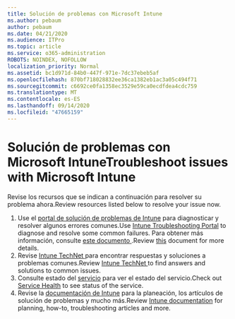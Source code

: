```yaml
---
title: Solución de problemas con Microsoft Intune
ms.author: pebaum
author: pebaum
ms.date: 04/21/2020
ms.audience: ITPro
ms.topic: article
ms.service: o365-administration
ROBOTS: NOINDEX, NOFOLLOW
localization_priority: Normal
ms.assetid: bc1d971d-84b0-447f-971e-7dc37ebeb5af
ms.openlocfilehash: 870bf718028832ee36ca1382eb1ac3a05c494f71
ms.sourcegitcommit: c6692ce0fa1358ec3529e59ca0ecdfdea4cdc759
ms.translationtype: MT
ms.contentlocale: es-ES
ms.lasthandoff: 09/14/2020
ms.locfileid: "47665159"
---
```

# <a name="troubleshoot-issues-with-microsoft-intune"></a><span data-ttu-id="40a15-102">Solución de problemas con Microsoft Intune</span><span class="sxs-lookup"><span data-stu-id="40a15-102">Troubleshoot issues with Microsoft Intune</span></span>

<span data-ttu-id="40a15-103">Revise los recursos que se indican a continuación para resolver su problema ahora.</span><span class="sxs-lookup"><span data-stu-id="40a15-103">Review resources listed below to resolve your issue now.</span></span>
  
1. <span data-ttu-id="40a15-104">Use el [portal de solución de problemas de Intune](https://devicemanagement.microsoft.com/#blade/Microsoft_Intune_DeviceSettings/TroubleshootBlade) para diagnosticar y resolver algunos errores comunes.</span><span class="sxs-lookup"><span data-stu-id="40a15-104">Use [Intune Troubleshooting Portal](https://devicemanagement.microsoft.com/#blade/Microsoft_Intune_DeviceSettings/TroubleshootBlade) to diagnose and resolve some common failures.</span></span> <span data-ttu-id="40a15-105">Para obtener más información, consulte [este documento ](https://docs.microsoft.com/intune/help-desk-operators).</span><span class="sxs-lookup"><span data-stu-id="40a15-105">Review [this](https://docs.microsoft.com/intune/help-desk-operators) document for more details.</span></span>  
2. <span data-ttu-id="40a15-106">Revise [Intune TechNet ](https://social.technet.microsoft.com/forums/home?forum=microsoftintuneprod)para encontrar respuestas y soluciones a problemas comunes.</span><span class="sxs-lookup"><span data-stu-id="40a15-106">Review [Intune TechNet ](https://social.technet.microsoft.com/forums/home?forum=microsoftintuneprod)to find answers and solutions to common issues.</span></span>  
3. <span data-ttu-id="40a15-107">Consulte estado del [servicio](https://portal.office.com/AdminPortal/Home#/servicehealth) para ver el estado del servicio.</span><span class="sxs-lookup"><span data-stu-id="40a15-107">Check out [Service Health](https://portal.office.com/AdminPortal/Home#/servicehealth) to see status of the service.</span></span>   
4. <span data-ttu-id="40a15-108">Revise la [documentación de Intune](https://docs.microsoft.com/intune/) para la planeación, los artículos de solución de problemas y mucho más.</span><span class="sxs-lookup"><span data-stu-id="40a15-108">Review [Intune documentation](https://docs.microsoft.com/intune/) for planning, how-to, troubleshooting articles and more.</span></span> 